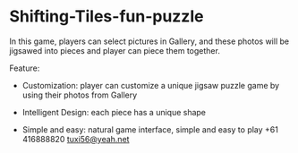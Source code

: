 # Shifting-Tiles-fun-puzzle
In this game, players can select pictures in Gallery, and these photos will be jigsawed into pieces and player can piece them together.

Feature:

- Customization: player can customize a unique jigsaw puzzle game by using their photos from Gallery

- Intelligent Design: each piece has a unique shape

- Simple and easy: natural game interface, simple and easy to play
+61 416888820  tuxi56@yeah.net
